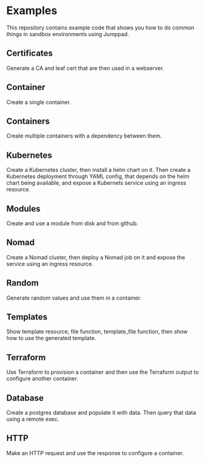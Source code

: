 # Examples
This repository contains example code that shows you how to do common things in sandbox environments using Jumppad.

## Certificates
Generate a CA and leaf cert that are then used in a webserver.

## Container
Create a single container.

## Containers
Create multiple containers with a dependency between them.

## Kubernetes
Create a Kubernetes cluster, then install a helm chart on it. 
Then create a Kubernetes deployment through YAML config, that depends on the helm chart being available, and expose a Kubernets service using an ingress resource.

## Modules
Create and use a module from disk and from github.

## Nomad
Create a Nomad cluster, then deploy a Nomad job on it and expose the service using an ingress resource.

## Random
Generate random values and use them in a container.

## Templates
Show template resource, file function, template_file function, then show how to use the generated template.

## Terraform
Use Terraform to provision a container and then use the Terraform output to configure another container.

## Database
Create a postgres database and populate it with data.
Then query that data using a remote exec.

## HTTP
Make an HTTP request and use the response to configure a container.